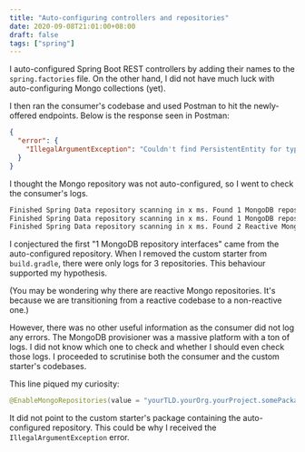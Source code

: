 ```yaml
---
title: "Auto-configuring controllers and repositories"
date: 2020-09-08T21:01:00+08:00
draft: false
tags: ["spring"]
---
```

I auto-configured Spring Boot REST controllers by adding their names to the `spring.factories` file. On the other hand, I did not have much luck with auto-configuring Mongo collections (yet).

I then ran the consumer's codebase and used Postman to hit the newly-offered endpoints. Below is the response seen in Postman:

```json
{
  "error": {
    "IllegalArgumentException": "Couldn't find PersistentEntity for type class yourTLD.yourOrg.yourProject.somePackage.SomeModel!"
  }
}
```

I thought the Mongo repository was not auto-configured, so I went to check the consumer's logs.

```bash
Finished Spring Data repository scanning in x ms. Found 1 MongoDB repository interfaces.
Finished Spring Data repository scanning in x ms. Found 1 MongoDB repository interfaces.
Finished Spring Data repository scanning in x ms. Found 2 Reactive MongoDB repository interfaces.
```

I conjectured the first "1 MongoDB repository interfaces" came from the auto-configured repository. When I removed the custom starter from `build.gradle`, there were only logs for 3 repositories. This behaviour supported my hypothesis.

(You may be wondering why there are reactive Mongo repositories. It's because we are transitioning from a reactive codebase to a non-reactive one.)

However, there was no other useful information as the consumer did not log any errors. The MongoDB provisioner was a massive platform with a ton of logs. I did not know which one to check and whether I should even check those logs. I proceeded to scrutinise both the consumer and the custom starter's codebases.

This line piqued my curiosity:

```java
@EnableMongoRepositories(value = "yourTLD.yourOrg.yourProject.somePackageContainingRepositories")
```

It did not point to the custom starter's package containing the auto-configured repository. This could be why I received the `IllegalArgumentException` error.
